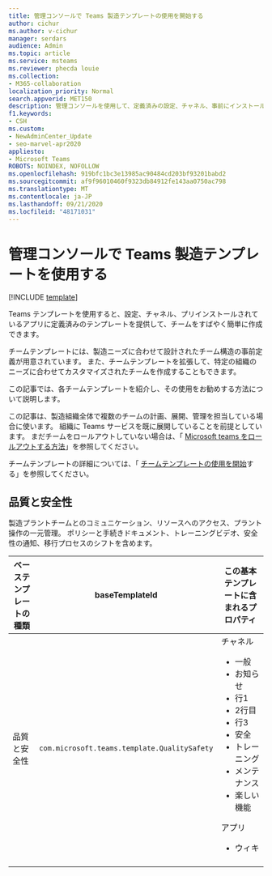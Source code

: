 ```yaml
---
title: 管理コンソールで Teams 製造テンプレートの使用を開始する
author: cichur
ms.author: v-cichur
manager: serdars
audience: Admin
ms.topic: article
ms.service: msteams
ms.reviewer: phecda louie
ms.collection:
- M365-collaboration
localization_priority: Normal
search.appverid: MET150
description: 管理コンソールを使用して、定義済みの設定、チャネル、事前にインストールされたアプリを提供することで、チームテンプレートを使用して製造ニーズに合わせて設計されたチーム構造を作成する方法について説明します。
f1.keywords:
- CSH
ms.custom:
- NewAdminCenter_Update
- seo-marvel-apr2020
appliesto:
- Microsoft Teams
ROBOTS: NOINDEX, NOFOLLOW
ms.openlocfilehash: 919bfc1bc3e13985ac90484cd203bf93201babd2
ms.sourcegitcommit: af9f96010460f9323db84912fe143aa0750ac798
ms.translationtype: MT
ms.contentlocale: ja-JP
ms.lasthandoff: 09/21/2020
ms.locfileid: "48171031"
---
```

# <a name="use-teams-manufacturing-templates-in-the-admin-console"></a>管理コンソールで Teams 製造テンプレートを使用する

[!INCLUDE [template](includes/preview-feature.md)]

Teams テンプレートを使用すると、設定、チャネル、プリインストールされているアプリに定義済みのテンプレートを提供して、チームをすばやく簡単に作成できます。

チームテンプレートには、製造ニーズに合わせて設計されたチーム構造の事前定義が用意されています。 また、チームテンプレートを拡張して、特定の組織のニーズに合わせてカスタマイズされたチームを作成することもできます。

この記事では、各チームテンプレートを紹介し、その使用をお勧めする方法について説明します。

この記事は、製造組織全体で複数のチームの計画、展開、管理を担当している場合に使います。 組織に Teams サービスを既に展開していることを前提としています。 まだチームをロールアウトしていない場合は、「 [Microsoft teams をロールアウトする方法](How-to-roll-out-teams.md)」を参照してください。

チームテンプレートの詳細については、「 [チームテンプレートの使用を開始](get-started-with-teams-templates-in-the-admin-console.md)する」を参照してください。

## <a name="quality-and-safety"></a>品質と安全性

製造プラントチームとのコミュニケーション、リソースへのアクセス、プラント操作の一元管理。 ポリシーと手続きドキュメント、トレーニングビデオ、安全性の通知、移行プロセスのシフトを含めます。

| ベーステンプレートの種類|baseTemplateId | この基本テンプレートに含まれるプロパティ |
| ------------------|-- |----------------------------------------------------- |
|品質と安全性|`com.microsoft.teams.template.QualitySafety` |チャネル <ul><li>一般<li>お知らせ</li><li>行1</li><li>2行目</li><li>行3</li><li>安全</li><li>トレーニング</li><li>メンテナンス</li><li>楽しい機能</li></ul> アプリ <ul><li>ウィキ</li></ul>|
||||
